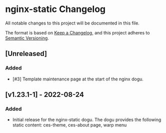 # nginx-static Changelog

All notable changes to this project will be documented in this file.

The format is based on [Keep a Changelog](https://keepachangelog.com/en/1.0.0/),
and this project adheres to [Semantic Versioning](https://semver.org/spec/v2.0.0.html).

## [Unreleased]
### Added
- [#3] Template maintenance page at the start of the nginx dogu.

## [v1.23.1-1] - 2022-08-24
### Added
- Initial release for the nginx-static dogu. The dogu provides the following static content: ces-theme, ces-about page, warp menu